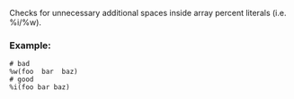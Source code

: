 Checks for unnecessary additional spaces inside array percent literals
(i.e. %i/%w).

### Example:

    # bad
    %w(foo  bar  baz)
    # good
    %i(foo bar baz)